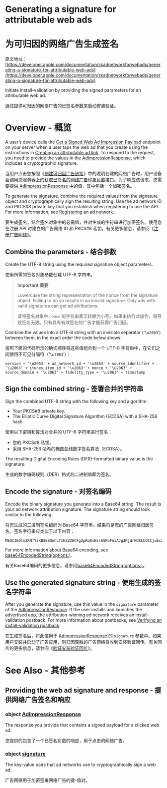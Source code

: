 # Generating a signature for attributable web ads
# 为可归因的网络广告生成签名

原文地址：[https://developer.apple.com/documentation/skadnetworkforwebads/generating-a-signature-for-attributable-web-ads](https://developer.apple.com/documentation/skadnetworkforwebads/generating-a-signature-for-attributable-web-ads)

Initiate install-validation by providing the signed parameters for an attributable web ad.

通过提供可归因的网络广告的已签名参数来启动安装验证。

# Overview - 概览

A user’s device calls the [Get a Signed Web Ad Impression Payload](https://developer.apple.com/documentation/skadnetworkforwebads/get-a-signed-skadnetwork-ad-payload-for-a-web-ad.) endpoint on your server when a user taps the web ad that you create using the instructions in [Creating an attributable ad link](https://developer.apple.com/documentation/skadnetworkforwebads/creating-an-attributable-ad-link). To respond to the request, you need to provide the values in the [AdImpressionResponse](https://developer.apple.com/documentation/skadnetworkforwebads/adimpressionresponse), which includes a cryptographic signature.

当用户点击您按照《[创建可归因广告链接](https://developer.apple.com/documentation/skadnetworkforwebads/creating-an-attributable-ad-link)》中的说明创建的网络广告时，用户设备会调用您服务器上的[获取已签名的网络广告印象负载](https://developer.apple.com/documentation/skadnetworkforwebads/get-a-signed-skadnetwork-ad-payload-for-a-web-ad.)接口。为了响应该请求，您需要提供 [AdImpressionResponse](https://developer.apple.com/documentation/skadnetworkforwebads/adimpressionresponse) 中的值，其中包括一个加密签名。

To generate the signature, combine the required values from the signature object and cryptographically sign the resulting string. Use the ad network ID and PKCS#8 private key that you establish when registering to use the API. For more information, see [Registering an ad network](https://developer.apple.com/documentation/StoreKit/registering-an-ad-network).

要生成签名，结合签名对象中的必需值，并对生成的字符串进行加密签名。使用您在注册 API 时建立的广告网络 ID 和 PKCS#8 私钥。有关更多信息，请参阅《[注册广告网络](https://developer.apple.com/documentation/StoreKit/registering-an-ad-network)》。

## Combine the parameters - 结合参数

Create the UTF-8 string using the required signature object parameters.

使用所需的签名对象参数创建 UTF-8 字符串。

> **Important** **重要**
>
> Lowercase the string representation of the nonce from the signature object. Failing to do so results in an invalid signature. Only ads with valid signatures can get ad attributions.
> 
> 请将签名对象中 `nonce` 的字符串表示转换为小写。如果未执行此操作，将导致签名无效。只有具有有效签名的广告才能获得广告归因。

Combine the values into a UTF-8 string with an invisible separator (‘`\u2063`’) between them, in the exact order the code below shows:

按照下面的代码所示的确切顺序将这些值组合到一个 UTF-8 字符串中，在它们之间使用不可见分隔符（‘`\u2063`’）：

```
version + '\u2063' + ad_network_id + '\u2063' + source_identifier + '\u2063' + itunes_item_id + '\u2063' + nonce + '\u2063' + source_domain + '\u2063' + fidelity_type + '\u2063' + timestamp
```

## Sign the combined string - 签署合并的字符串

Sign the combined UTF-8 string with the following key and algorithm:

- Your PKCS#8 private key.
- The Elliptic Curve Digital Signature Algorithm (ECDSA) with a SHA-256 hash.

使用以下密钥和算法对合并的 UTF-8 字符串进行签名：

- 您的 PKCS#8 私钥。
- 采用 SHA-256 哈希的椭圆曲线数字签名算法（ECDSA）。

The resulting Digital Encoding Rules (DER)-formatted binary value is the signature.

生成的数字编码规则（DER）格式的二进制值即为签名。

## Encode the signature - 对签名编码

Encode the binary signature you generate into a Base64 string. The result is your ad network attribution signature. The signature string should look similar to the following:

将您生成的二进制签名编码为 Base64 字符串。结果将是您的广告网络归因签名。签名字符串应类似于以下内容：

```
MEQCIEQlmZRNfYzKBSE8QnhLTIHZZZWCFgZpRqRxHss65KoFAiAJgJKjdrWdkLUOCCjuEx2RmFS7daRzSVZRVZ8RyMyUXg==
```

For more information about Base64 encoding, see [base64EncodedString(options:)](https://developer.apple.com/documentation/foundation/data/2142853-base64encodedstring).

有关Base64编码的更多信息，请参阅[base64EncodedString(options:)](https://developer.apple.com/documentation/foundation/data/2142853-base64encodedstring)。

## Use the generated signature string - 使用生成的签名字符串

After you generate the signature, use this value in the `signature` parameter of the [AdImpressionResponse](https://developer.apple.com/documentation/skadnetworkforwebads/adimpressionresponse). If the user installs and launches the advertised app, the attribution-winning ad network receives an install-validation postback. For more information about postbacks, see [Verifying an install-validation postback](https://developer.apple.com/documentation/StoreKit/verifying-an-install-validation-postback).

在生成签名后，将此值用于 [AdImpressionResponse](https://developer.apple.com/documentation/skadnetworkforwebads/adimpressionresponse) 的 `signature` 参数中。如果用户安装并启动了广告应用，则归因获胜的广告网络将收到安装验证回传。有关回传的更多信息，请参阅《[验证安装验证回传](https://developer.apple.com/documentation/StoreKit/verifying-an-install-validation-postback)》。

# See Also - 其他参考

## Providing the web ad signature and response - 提供网络广告签名和响应

### object [AdImpressionResponse](https://developer.apple.com/documentation/skadnetworkforwebads/adimpressionresponse)

The response you provide that contains a signed payload for a clicked web ad.

您提供的包含了一个已签名负载的响应，用于点击的网络广告。

### object [signature](https://developer.apple.com/documentation/skadnetworkforwebads/signature)

The key-value pairs that ad networks use to cryptographically sign a web ad.

广告网络用于加密签署网络广告的键-值对。
